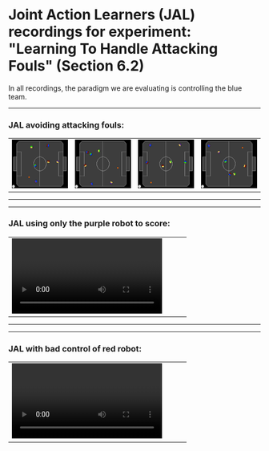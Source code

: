 # Joint Action Learners (JAL) recordings for experiment: "Learning To Handle Attacking Fouls" (Section 6.2)

In all recordings, the paradigm we are evaluating is controlling the blue team.

---
### JAL avoiding attacking fouls:
|||||
|:--:|:--:|:--:|:--:|
|![](2.webp)|![](3.webp)|![](0.webp)|![](1.webp)||

---
---
### JAL using only the purple robot to score:
|||||
|:--:|:--:|:--:|:--:|
|<video src="4.mp4" controls title=""></video>|
---
---
### JAL with bad control of red robot:
|||||
|:--:|:--:|:--:|:--:|
|<video src="5.mp4" controls title=""></video>|
